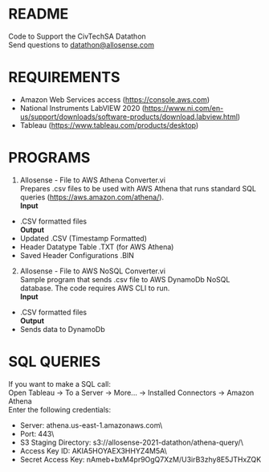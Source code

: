 # README
Code to Support the CivTechSA Datathon\
Send questions to datathon@allosense.com

# REQUIREMENTS
- Amazon Web Services access (https://console.aws.com)
- National Instruments LabVIEW 2020 (https://www.ni.com/en-us/support/downloads/software-products/download.labview.html)
- Tableau (https://www.tableau.com/products/desktop)

# PROGRAMS
1. Allosense - File to AWS Athena Converter.vi\
  Prepares .csv files to be used with AWS Athena that runs standard SQL queries (https://aws.amazon.com/athena/).<br />
**Input**
  - .CSV formatted files<br />
**Output**
  - Updated .CSV (Timestamp Formatted)
  - Header Datatype Table .TXT (for AWS Athena)
  - Saved Header Configurations .BIN

2. Allosense - File to AWS NoSQL Converter.vi\
  Sample program that sends .csv file to AWS DynamoDb NoSQL database. The code requires AWS CLI to run.<br />
**Input**
  - .CSV formatted files<br />
**Output**
  - Sends data to DynamoDb

# SQL QUERIES
If you want to make a SQL call:\
  Open Tableau -> To a Server -> More... -> Installed Connectors -> Amazon Athena\
Enter the following credentials:
- Server:               athena.us-east-1.amazonaws.com\
- Port:                 443\
- S3 Staging Directory: s3://allosense-2021-datathon/athena-query/\
- Access Key ID:        AKIA5HOYAEX3HHYZ4M5A\
- Secret Access Key:    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
